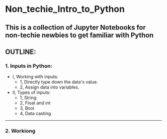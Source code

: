 # Non_techie_Intro_to_Python
This is a collection of Jupyter Notebooks for non-techie newbies to get familiar with Python
----
## OUTLINE:

### 1. Inputs in Python:
- I, Working with inputs:
    - 1, Directly type down the data's value.
    - 2, Assign data into variables.
- II, Types of inputs:
    - 1, String
    - 2, Float and int
    - 3, Bool
    - 4, Data casting

---- 

### 2. Workiong
     
